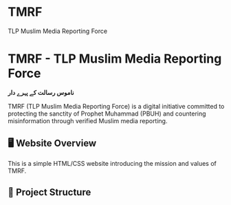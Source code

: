 # TMRF
TLP Muslim Media Reporting Force 
# TMRF - TLP Muslim Media Reporting Force

**ناموس رسالت کے پہرے دار**

TMRF (TLP Muslim Media Reporting Force) is a digital initiative committed to protecting the sanctity of Prophet Muhammad (PBUH) and countering misinformation through verified Muslim media reporting.

## 🖥️ Website Overview

This is a simple HTML/CSS website introducing the mission and values of TMRF.

## 📁 Project Structure
